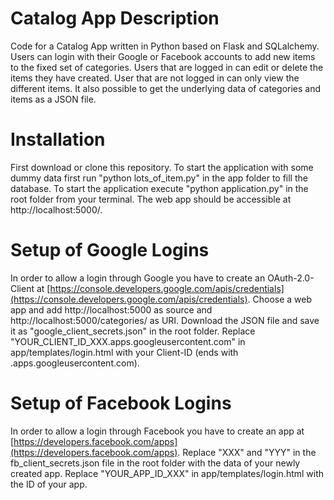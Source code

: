 # Catalog App Description
Code for a Catalog App written in Python based on Flask and SQLalchemy. Users can login with their Google or Facebook accounts to add new items to the fixed set of categories. Users that are logged in can edit or delete the items they have created. User that are not logged in can only view the different items. It also possible to get the underlying data of categories and items as a JSON file.

# Installation
First download or clone this repository. To start the application with some dummy data first run "python lots_of_item.py" in the app folder to fill the database.
To start the application execute "python application.py" in the root folder from your terminal. The web app should be accessible at http://localhost:5000/.

# Setup of Google Logins
In order to allow a login through Google you have to create an OAuth-2.0-Client at [https://console.developers.google.com/apis/credentials](https://console.developers.google.com/apis/credentials). Choose a web app and add http://localhost:5000 as source and http://localhost:5000/categories/ as URI. Download the JSON file and save it as "google_client_secrets.json" in the root folder. Replace "YOUR_CLIENT_ID_XXX.apps.googleusercontent.com" in app/templates/login.html with your Client-ID (ends with .apps.googleusercontent.com).

# Setup of Facebook Logins
In order to allow a login through Facebook you have to create an app at [https://developers.facebook.com/apps](https://developers.facebook.com/apps). Replace "XXX" and "YYY" in the fb_client_secrets.json file in the root folder with the data of your newly created app. Replace "YOUR_APP_ID_XXX" in app/templates/login.html with the ID of your app.